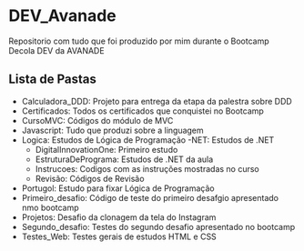 # DEV_Avanade
Repositorio com tudo que foi produzido por mim durante o Bootcamp Decola DEV da AVANADE

## Lista de Pastas
- Calculadora_DDD: Projeto para entrega da etapa da palestra sobre DDD
- Certificados: Todos os certificados que conquistei no Bootcamp
- CursoMVC: Códigos do módulo de MVC
- Javascript: Tudo que produzi sobre a linguagem
- Logica: Estudos de Lógica de Programação
-NET: Estudos de .NET
  - DigitalInnovationOne: Primeiro estudo
  - EstruturaDePrograma: Estudos de .NET da aula
  - Instrucoes: Codigos com as instruções mostradas no curso
  - Revisão: Códigos de Revisão
- Portugol: Estudo para fixar Lógica de Programação
- Primeiro_desafio: Código de teste do primeiro desafgio apresentado nmo bootcamp
- Projetos: Desafio da clonagem da tela do Instagram
- Segundo_desafio: Testes do segundo desafio apresentado no bootcamp
- Testes_Web: Testes gerais de estudos HTML e CSS
